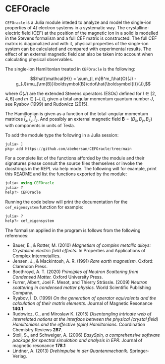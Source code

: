 # CEFOracle

`CEFOracle` is a Julia module inteded to analyze and model the single-ion
properties of $4f$ electron systems in a systematic way.
The crystalline-electric field (CEF) at the position of the magnetic ion in a
solid is modelled in the Stevens formalism and a full CEF matrix is constructed.
The full CEF matrix is diagonalized and with it, physical properties of the
single-ion system can be calculated and compared with experimental results.
The effect of an external magnetic field can also be taken into account 
when calculating physical observables.

The single-ion Hamiltonian treated in `CEFOracle` is the following:

```math
\hat{\mathcal{H}} = \sum_{l, m}B^m_l\hat{O}(J) - g_{J}\mu_{\rm{B}}\boldsymbol{B}\cdot\hat{\boldsymbol{I}}(J),
```

where $\hat{O}(J)$ are the extended Stevens operators (ESOs) defined for
$l \in [2, 4, 6]$ and $m \in [-l, l]$, given a total angular momentum quantum
number $J$, see Ryabov (1999) and Rudowicz (2015).

The Hamiltonian is given as a function of the  total-angular momentum matrices
$\hat{I}_x, \hat{I}_y, \hat{I}_z$.
And possibly an external magnetic field $\boldsymbol{B}=(B_x, B_y, B_z)$
with components in units of Tesla.

To add the module type the following in a Julia session:
```julia
julia> ]
pkg> add https://github.com/abehersan/CEFOracle/tree/main
```

For a complete list of the functions afforded by the module and their
signatures please consult the source files themselves or invoke
the docstrings in the REPL via help mode. The following will for example,
print this README and list the functions exported by the module:
```julia
julia> using CEFOracle
julia> ? 
help?> CEFOracle
```

Running the code below will print the documentation for the `cef_eigensystem`
function for example:
```julia
julia> ? 
help?> cef_eigensystem
```

The formalism applied in the program is follows from the following references:

- Bauer, E., & Rotter, M. (2010) *Magnetism of complex metallic alloys: Crystalline electric field effects.* In Properties and Applications of Complex Intermetallics.
- Jensen, J., & Mackintosh, A. R. (1991) *Rare earth magnetism.* Oxford: Clarendon Press.
- Boothroyd, A. T. (2020) *Principles of Neutron Scattering from Condensed Matter.* Oxford University Press.
- Furrer, Albert, Joel F. Mesot, and Thierry Strässle. (2009) *Neutron scattering in condensed matter physics.* World Scientific Publishing Company.
- Ryabov, I. D. (1999) *On the generation of operator equivalents and the calculation of their matrix elements.* Journal of Magnetic Resonance **140.1**
- Rudowicz, C., and Miroslaw K. (2015) *Disentangling intricate web of interrelated notions at the interface between the physical (crystal field) Hamiltonians and the effective (spin) Hamiltonians.* Coordination Chemistry Reviews **287**.
- Stoll, S., and Schweiger, A. (2006) *EasySpin, a comprehensive software package for spectral simulation and analysis in EPR.* Journal of magnetic resonance **178.1**
- Lindner, A. (2013) *Drehimpulse in der Quantenmechanik.* Springer-Verlag.
